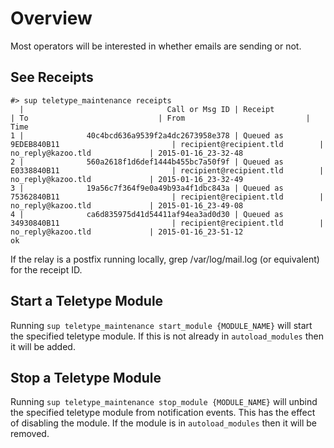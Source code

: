 
# Overview

Most operators will be interested in whether emails are sending or not.

## See Receipts

    #> sup teletype_maintenance receipts
      |                                Call or Msg ID | Receipt                                       | To                             | From                           | Time
    1 |              40c4bcd636a9539f2a4dc2673958e378 | Queued as 9EDEB840B11                         | recipient@recipient.tld        | no_reply@kazoo.tld             | 2015-01-16_23-32-48
    2 |              560a2618f1d6def1444b455bc7a50f9f | Queued as E0338840B11                         | recipient@recipient.tld        | no_reply@kazoo.tld             | 2015-01-16_23-32-49
    3 |              19a56c7f364f9e0a49b93a4f1dbc843a | Queued as 75362840B11                         | recipient@recipient.tld        | no_reply@kazoo.tld             | 2015-01-16_23-49-08
    4 |              ca6d835975d41d54411af94ea3ad0d30 | Queued as 34930840B11                         | recipient@recipient.tld        | no_reply@kazoo.tld             | 2015-01-16_23-51-12
    ok

If the relay is a postfix running locally, grep /var/log/mail.log (or equivalent) for the receipt ID.

## Start a Teletype Module

Running `sup teletype_maintenance start_module {MODULE_NAME}` will start the specified teletype
module. If this is not already in `autoload_modules` then it will be added.

## Stop a Teletype Module

Running `sup teletype_maintenance stop_module {MODULE_NAME}` will unbind the specified teletype
module from notification events. This has the effect of disabling the module. If the module is in
`autoload_modules` then it will be removed.
